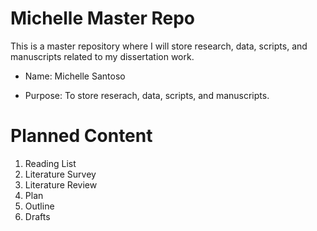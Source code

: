 # Michelle Master Repo

This is a master repository where I will store research, data, scripts, and manuscripts related to my dissertation work. 

- Name: Michelle Santoso

- Purpose: To store reserach, data, scripts, and manuscripts.


# Planned Content

1. Reading List
2. Literature Survey
3. Literature Review
4. Plan
5. Outline
6. Drafts
